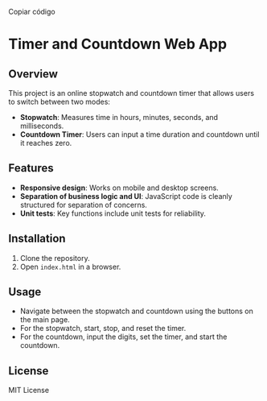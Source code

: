 Copiar código
# Timer and Countdown Web App

## Overview
This project is an online stopwatch and countdown timer that allows users to switch between two modes: 
- **Stopwatch**: Measures time in hours, minutes, seconds, and milliseconds.
- **Countdown Timer**: Users can input a time duration and countdown until it reaches zero.

## Features
- **Responsive design**: Works on mobile and desktop screens.
- **Separation of business logic and UI**: JavaScript code is cleanly structured for separation of concerns.
- **Unit tests**: Key functions include unit tests for reliability.

## Installation
1. Clone the repository.
2. Open `index.html` in a browser.

## Usage
- Navigate between the stopwatch and countdown using the buttons on the main page.
- For the stopwatch, start, stop, and reset the timer.
- For the countdown, input the digits, set the timer, and start the countdown.

## License
MIT License